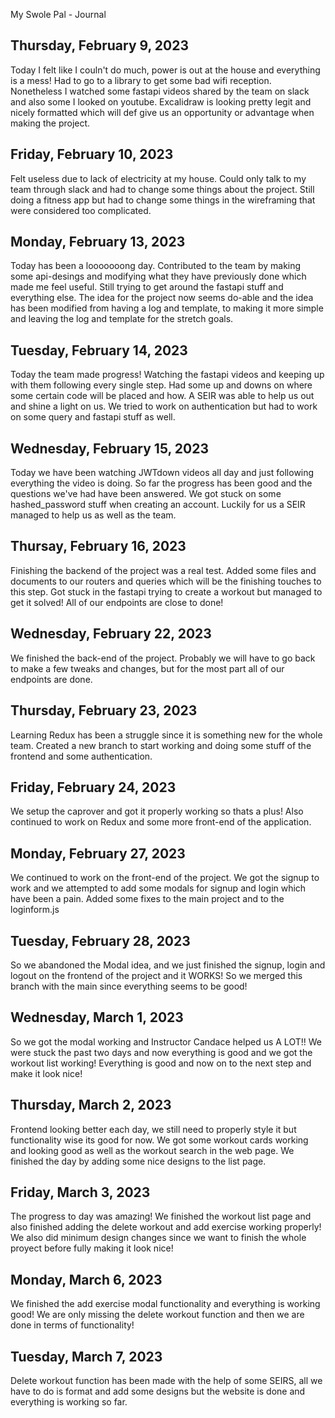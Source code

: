 My Swole Pal - Journal
## Thursday, February 9, 2023
Today I felt like I couln't do much, power is out at the house and everything is a mess! Had to go to a library to get some bad wifi reception. Nonetheless I watched some fastapi videos shared by the team on slack and also some I looked on youtube. Excalidraw is looking pretty legit and nicely formatted which will def give us an opportunity or advantage when making the project.

## Friday, February 10, 2023
Felt useless due to lack of electricity at my house. Could only talk to my team through slack and had to change some things about the project. Still doing a fitness app but had to change some things in the wireframing that were considered too complicated.

## Monday, February 13, 2023
Today has been a looooooong day. Contributed to the team by making some api-desings and modifying what they have previously done which made me feel useful. Still trying to get around the fastapi stuff and everything else. The idea for the project now seems do-able and the idea has been modified from having a log and template, to making it more simple and leaving the log and template for the stretch goals.

## Tuesday, February 14, 2023
Today the team made progress! Watching the fastapi videos and keeping up with them following every single step. Had some up and downs on where some certain code will be placed and how. A SEIR was able to help us out and shine a light on us. We tried to work on authentication but had to work on some query and fastapi stuff as well.

## Wednesday, February 15, 2023
Today we have been watching JWTdown videos all day and just following everything the video is doing. So far the progress has been good and the questions we've had have been answered. We got stuck on some hashed_password stuff when creating an account. Luckily for us a SEIR managed to help us as well as the team.

## Thursay, February 16, 2023
Finishing the backend of the project was a real test. Added some files and documents to our routers and queries which will be the finishing touches to this step. Got stuck in the fastapi trying to create a workout but managed to get it solved! All of our endpoints are close to done!

## Wednesday, February 22, 2023
We finished the back-end of the project. Probably we will have to go back to make a few tweaks and changes, but for the most part all of our endpoints are done.

## Thursday, February 23, 2023
Learning Redux has been a struggle since it is something new for the whole team. Created a new branch to start working and doing some stuff of the frontend and some authentication.

## Friday, February 24, 2023
We setup the caprover and got it properly working so thats a plus! Also continued to work on Redux and some more front-end of the application.

## Monday, February 27, 2023
We continued to work on the front-end of the project. We got the signup to work and we attempted to add some modals for signup and login which have been a pain. Added some fixes to the main project and to the loginform.js

## Tuesday, February 28, 2023
So we abandoned the Modal idea, and we just finished the signup, login and logout on the frontend of the project and it WORKS! So we merged this branch with the main since everything seems to be good!

## Wednesday, March 1, 2023
So we got the modal working and Instructor Candace helped us A LOT!! We were stuck the past two days and now everything is good and we got the workout list working! Everything is good and now on to the next step and make it look nice!

## Thursday, March 2, 2023
Frontend looking better each day, we still need to properly style it but functionality wise its good for now. We got some workout cards working and looking good as well as the workout search in the web page. We finished the day by adding some nice designs to the list page.

## Friday, March 3, 2023
The progress to day was amazing! We finished the workout list page and also finished adding the delete workout and add exercise working properly! We also did minimum design changes since we want to finish the whole proyect before fully making it look nice!

## Monday, March 6, 2023
We finished the add exercise modal functionality and everything is working good! We are only missing the delete workout function and then we are done in terms of functionality!

## Tuesday, March 7, 2023
Delete workout function has been made with the help of some SEIRS, all we have to do is format and add some designs but the website is done and everything is working so far.


